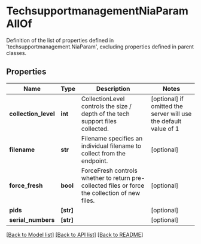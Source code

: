 # TechsupportmanagementNiaParamAllOf

Definition of the list of properties defined in 'techsupportmanagement.NiaParam', excluding properties defined in parent classes.
## Properties
Name | Type | Description | Notes
------------ | ------------- | ------------- | -------------
**collection_level** | **int** | CollectionLevel controls the size / depth of the tech support files collected. | [optional]  if omitted the server will use the default value of 1
**filename** | **str** | Filename specifies an individual filename to collect from the endpoint. | [optional] 
**force_fresh** | **bool** | ForceFresh controls whether to return pre-collected files or force the collection of new files. | [optional] 
**pids** | **[str]** |  | [optional] 
**serial_numbers** | **[str]** |  | [optional] 

[[Back to Model list]](../README.md#documentation-for-models) [[Back to API list]](../README.md#documentation-for-api-endpoints) [[Back to README]](../README.md)


